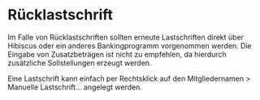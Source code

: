 # Rücklastschrift

Im Falle von Rücklastschriften sollten erneute Lastschriften direkt über Hibiscus oder ein anderes Bankingprogramm vorgenommen werden. Die Eingabe von Zusatzbeträgen ist nicht zu empfehlen, da hierdurch zusätzliche Sollstellungen erzeugt werden.

Eine Lastschrift kann einfach per Rechtsklick auf den Mitgliedernamen &gt; Manuelle Lastschrift... angelegt werden.

